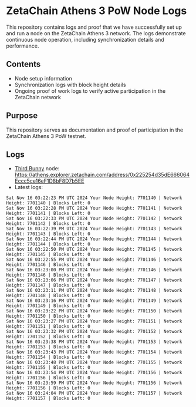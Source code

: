 # ZetaChain Athens 3 PoW Node Logs
This repository contains logs and proof that we have successfully set up and run a node on the ZetaChain Athens 3 network. The logs demonstrate continuous node operation, including synchronization details and performance.

## Contents
- Node setup information
- Synchronization logs with block height details
- Ongoing proof of work logs to verify active participation in the ZetaChain network

## Purpose
This repository serves as documentation and proof of participation in the ZetaChain Athens 3 PoW testnet.

## Logs

- [Third Bunny](https://thirdbunny.xyz/) node: https://athens.explorer.zetachain.com/address/0x225254d35dE666064Eccc5ce16eF1D8bF8D7b5EE
- Latest logs:
```
Sat Nov 16 03:22:23 PM UTC 2024 Your Node Height: 7701140 | Network Height: 7701140 | Blocks Left: 0
Sat Nov 16 03:22:28 PM UTC 2024 Your Node Height: 7701141 | Network Height: 7701141 | Blocks Left: 0
Sat Nov 16 03:22:33 PM UTC 2024 Your Node Height: 7701142 | Network Height: 7701142 | Blocks Left: 0
Sat Nov 16 03:22:39 PM UTC 2024 Your Node Height: 7701143 | Network Height: 7701143 | Blocks Left: 0
Sat Nov 16 03:22:44 PM UTC 2024 Your Node Height: 7701144 | Network Height: 7701144 | Blocks Left: 0
Sat Nov 16 03:22:50 PM UTC 2024 Your Node Height: 7701145 | Network Height: 7701145 | Blocks Left: 0
Sat Nov 16 03:22:55 PM UTC 2024 Your Node Height: 7701146 | Network Height: 7701146 | Blocks Left: 0
Sat Nov 16 03:23:00 PM UTC 2024 Your Node Height: 7701146 | Network Height: 7701146 | Blocks Left: 0
Sat Nov 16 03:23:06 PM UTC 2024 Your Node Height: 7701147 | Network Height: 7701147 | Blocks Left: 0
Sat Nov 16 03:23:11 PM UTC 2024 Your Node Height: 7701148 | Network Height: 7701148 | Blocks Left: 0
Sat Nov 16 03:23:16 PM UTC 2024 Your Node Height: 7701149 | Network Height: 7701149 | Blocks Left: 0
Sat Nov 16 03:23:22 PM UTC 2024 Your Node Height: 7701150 | Network Height: 7701150 | Blocks Left: 0
Sat Nov 16 03:23:27 PM UTC 2024 Your Node Height: 7701151 | Network Height: 7701151 | Blocks Left: 0
Sat Nov 16 03:23:32 PM UTC 2024 Your Node Height: 7701152 | Network Height: 7701152 | Blocks Left: 0
Sat Nov 16 03:23:38 PM UTC 2024 Your Node Height: 7701153 | Network Height: 7701153 | Blocks Left: 0
Sat Nov 16 03:23:43 PM UTC 2024 Your Node Height: 7701154 | Network Height: 7701154 | Blocks Left: 0
Sat Nov 16 03:23:48 PM UTC 2024 Your Node Height: 7701155 | Network Height: 7701155 | Blocks Left: 0
Sat Nov 16 03:23:54 PM UTC 2024 Your Node Height: 7701156 | Network Height: 7701156 | Blocks Left: 0
Sat Nov 16 03:23:59 PM UTC 2024 Your Node Height: 7701156 | Network Height: 7701156 | Blocks Left: 0
Sat Nov 16 03:24:04 PM UTC 2024 Your Node Height: 7701157 | Network Height: 7701157 | Blocks Left: 0
```

